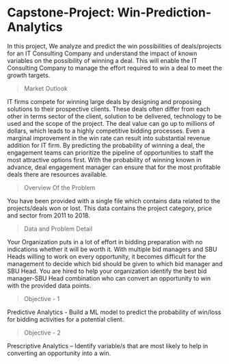 # Capstone-Project: Win-Prediction-Analytics
In this project, We analyze and predict the win possibilities of deals/projects for an IT Consulting Company and understand the impact of known variables on the possibility of winning a deal. 
This will enable the IT Consulting Company to manage the effort required to win a deal to meet the growth targets.


> Market Outlook

IT firms compete for winning large deals by designing and proposing solutions
to their prospective clients. These deals often differ from each other in terms sector of the
client, solution to be delivered, technology to be used and the scope of the
project. The deal value can go up to millions of dollars, which leads to a highly
competitive bidding processes. Even a marginal improvement in the win rate
can result into substantial revenue addition for IT firm.
By predicting the probability of winning a deal, the engagement teams can
prioritize the pipeline of opportunities to staff the most attractive options first.
With the probability of winning known in advance, deal engagement manager
can ensure that for the most profitable deals there are resources available.


> Overview Of the Problem

You have been provided with a single file which contains data related to the
projects/deals won or lost. This data contains the project category, price and
sector from 2011 to 2018.


> Data and Problem Detail

Your Organization puts in a lot of effort in bidding preparation with no
indications whether it will be worth it. With multiple bid managers and SBU
Heads willing to work on every opportunity, it becomes difficult for the
management to decide which bid should be given to which bid manager and
SBU Head. You are hired to help your organization identify the best bid
manager-SBU Head combination who can convert an opportunity to win with
the provided data points.

> Objective - 1

Predictive Analytics - Build a ML model to predict the probability
of win/loss for bidding activities for a potential client.

> Objective - 2

Prescriptive Analytics – Identify variable/s that are most likely to
help in converting an opportunity into a win.
